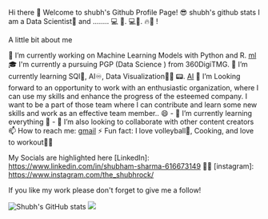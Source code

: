 
Hi there 👋
Welcome to shubh's Github Profile Page! 😎
shubh's github stats
I am a Data  Scientist🦠 and ........ 💻 🧐.
💻💯.
🔥🎤 !

A little bit about me

🔭 I’m currently working on Machine Learning Models with Python and R. [ml](https://en.wikipedia.org/wiki/Machine_learning)
🎓 I'm currently a pursuing PGP (Data Science ) from  360DigiTMG.
🌱 I’m currently learning SQl🤖, AI♾, Data Visualization👨‍💻 📟. [AI](https://en.wikipedia.org/wiki/Artificial_intelligence)
🤔 I’m Looking forward to an opportunity to work with an enthusiastic organization, 
    where I can use my skills and enhance the progress of the esteemed company.
    I want to be a part of those team where I can contribute and learn some new skills and work as an effective team member..
😄 - 🌱 I’m currently learning everything 🤣
    - 👯 I’m also looking to collaborate with other content creators
📫 How to reach me: [gmail](shubhrock777@gmail.com)
⚡ Fun fact: I love volleyball🏀, Cooking, 
    and love to workout🏃‍♂️
    
My Socials are highlighted here
 [LinkedIn]: https://www.linkedin.com/in/shubham-sharma-616673149 🕴🏼
 [instagram]: https://www.instagram.com/the_shubhrock/ 

If you like my work please don't forget to give me a follow!

![Shubh's GitHub stats](https://github-readme-stats.vercel.app/api?username=shubhrock777&show_icons=true&theme=radical)
<img src= "https://github-readme-stats.vercel.app/api/top-langs/?username=shubhrock777&&show_icons=true&title_color=ffffff&icon_color=bb2acf&text_color=daf7dc&bg_color=151515">

